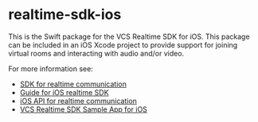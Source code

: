 # realtime-sdk-ios

This is the Swift package for the VCS Realtime SDK for iOS. This package can be included in an iOS Xcode project to provide support for joining virtual rooms and interacting with audio and/or video.

For more information see:

* [SDK for realtime communication](https://sdk.virtualcareservices.net/)
* [Guide for iOS realtime SDK](https://sdk.virtualcareservices.net/sdks/ios)
* [iOS API for realtime communication](https://sdk.virtualcareservices.net/reference/ios)
* [VCS Realtime SDK Sample App for iOS](https://github.com/ATOS-VIRTUAL-CARE/realtime-sdk-demo-ios)